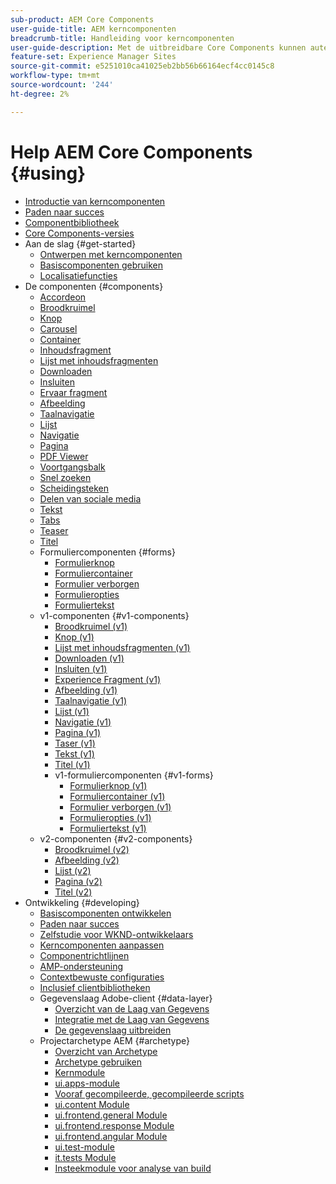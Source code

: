 ```yaml
---
sub-product: AEM Core Components
user-guide-title: AEM kerncomponenten
breadcrumb-title: Handleiding voor kerncomponenten
user-guide-description: Met de uitbreidbare Core Components kunnen auteurs eenvoudig inhoud maken.
feature-set: Experience Manager Sites
source-git-commit: e5251010ca41025eb2bb56b66164ecf4cc0145c8
workflow-type: tm+mt
source-wordcount: '244'
ht-degree: 2%

---
```



# Help AEM Core Components {#using}

+ [Introductie van kerncomponenten](introduction.md)
+ [Paden naar succes](developing/success.md)
+ [Componentbibliotheek](https://adobe.com/go/aem_cmp_library)
+ [Core Components-versies](versions.md)
+ Aan de slag {#get-started}
   + [Ontwerpen met kerncomponenten](get-started/authoring.md)
   + [Basiscomponenten gebruiken](get-started/using.md)
   + [Localisatiefuncties](get-started/localization.md)
+ De componenten {#components}
   + [Accordeon](components/accordion.md)
   + [Broodkruimel](components/breadcrumb.md)
   + [Knop](components/button.md)
   + [Carousel](components/carousel.md)
   + [Container](components/container.md)
   + [Inhoudsfragment](components/content-fragment-component.md)
   + [Lijst met inhoudsfragmenten](components/content-fragment-list.md)
   + [Downloaden](components/download.md)
   + [Insluiten](components/embed.md)
   + [Ervaar fragment](components/experience-fragment.md)
   + [Afbeelding](components/image.md)
   + [Taalnavigatie](components/language-navigation.md)
   + [Lijst](components/list.md)
   + [Navigatie](components/navigation.md)
   + [Pagina](components/page.md)
   + [PDF Viewer](components/pdf-viewer.md)
   + [Voortgangsbalk](components/progress-bar.md)
   + [Snel zoeken](components/quick-search.md)
   + [Scheidingsteken](components/separator.md)
   + [Delen van sociale media](components/sharing.md)
   + [Tekst](components/text.md)
   + [Tabs](components/tabs.md)
   + [Teaser](components/teaser.md)
   + [Titel](components/title.md)
   + Formuliercomponenten {#forms}
      + [Formulierknop](components/forms/form-button.md)
      + [Formuliercontainer](components/forms/form-container.md)
      + [Formulier verborgen](components/forms/form-hidden.md)
      + [Formulieropties](components/forms/form-options.md)
      + [Formuliertekst](components/forms/form-text.md)
   + v1-componenten {#v1-components}
      + [Broodkruimel (v1)](components/v1/breadcrumb-v1.md)
      + [Knop (v1)](components/v1/button.md)
      + [Lijst met inhoudsfragmenten (v1)](components/v1/content-fragment-list.md)
      + [Downloaden (v1)](components/v1/download.md)
      + [Insluiten (v1)](components/v1/embed.md)
      + [Experience Fragment (v1)](components/v1/experience-fragment.md)
      + [Afbeelding (v1)](components/v1/image-v1.md)
      + [Taalnavigatie (v1)](components/v1/language-navigation.md)
      + [Lijst (v1)](components/v1/list-v1.md)
      + [Navigatie (v1)](components/v1/navigation.md)
      + [Pagina (v1)](components/v1/page-v1.md)
      + [Taser (v1)](components/v1/teaser.md)
      + [Tekst (v1)](components/v1/text-v1.md)
      + [Titel (v1)](components/v1/title-v1.md)
      + v1-formuliercomponenten {#v1-forms}
         + [Formulierknop (v1)](components/v1/form-button-v1.md)
         + [Formuliercontainer (v1)](components/v1/form-container-v1.md)
         + [Formulier verborgen (v1)](components/v1/form-hidden-v1.md)
         + [Formulieropties (v1)](components/v1/form-options-v1.md)
         + [Formuliertekst (v1)](components/v1/form-text-v1.md)
   + v2-componenten {#v2-components}
      + [Broodkruimel (v2)](components/v2/breadcrumb.md)
      + [Afbeelding (v2)](components/v2/image.md)
      + [Lijst (v2)](components/v2/list.md)
      + [Pagina (v2)](components/v2/page.md)
      + [Titel (v2)](components/v2/title.md)
+ Ontwikkeling {#developing}
   + [Basiscomponenten ontwikkelen](developing/overview.md)
   + [Paden naar succes](https://experienceleague.adobe.com/docs/experience-manager-core-components/using/success.html)
   + [Zelfstudie voor WKND-ontwikkelaars](https://experienceleague.adobe.com/docs/experience-manager-learn/getting-started-wknd-tutorial-develop/overview.html)
   + [Kerncomponenten aanpassen](developing/customizing.md)
   + [Componentrichtlijnen](developing/guidelines.md)
   + [AMP-ondersteuning](developing/amp.md)
   + [Contextbewuste configuraties](developing/context-aware-configs.md)
   + [Inclusief clientbibliotheken](developing/including-clientlibs.md)
   + Gegevenslaag Adobe-client {#data-layer}
      + [Overzicht van de Laag van Gegevens](developing/data-layer/overview.md)
      + [Integratie met de Laag van Gegevens](developing/data-layer/integrations.md)
      + [De gegevenslaag uitbreiden](developing/data-layer/extending.md)
   + Projectarchetype AEM {#archetype}
      + [Overzicht van Archetype](developing/archetype/overview.md)
      + [Archetype gebruiken](developing/archetype/using.md)
      + [Kernmodule](developing/archetype/core.md)
      + [ui.apps-module](developing/archetype/uiapps.md)
      + [Vooraf gecompileerde, gecompileerde scripts](developing/archetype/precompiled-bundled-scripts.md)
      + [ui.content Module](developing/archetype/uicontent.md)
      + [ui.frontend.general Module](developing/archetype/uifrontend.md)
      + [ui.frontend.response Module](developing/archetype/uifrontend-react.md)
      + [ui.frontend.angular Module](developing/archetype/uifrontend-angular.md)
      + [ui.test-module](developing/archetype/uitests.md)
      + [it.tests Module](developing/archetype/ittests.md)
      + [Insteekmodule voor analyse van build](developing/archetype/build-analyzer-maven-plugin.md)
